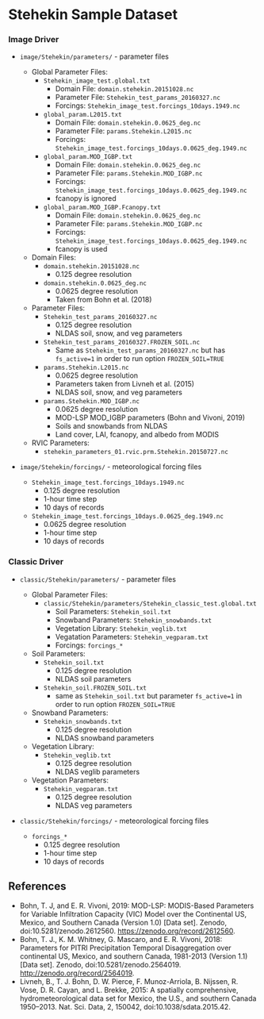 # Stehekin Sample Dataset

### Image Driver

- `image/Stehekin/parameters/` - parameter files
    - Global Parameter Files:
        - `Stehekin_image_test.global.txt`
            - Domain File: `domain.stehekin.20151028.nc`
            - Parameter File: `Stehekin_test_params_20160327.nc`
            - Forcings: `Stehekin_image_test.forcings_10days.1949.nc`
        - `global_param.L2015.txt`
            - Domain File: `domain.stehekin.0.0625_deg.nc`
            - Parameter File: `params.Stehekin.L2015.nc`
            - Forcings: `Stehekin_image_test.forcings_10days.0.0625_deg.1949.nc`
        - `global_param.MOD_IGBP.txt`
            - Domain File: `domain.stehekin.0.0625_deg.nc`
            - Parameter File: `params.Stehekin.MOD_IGBP.nc`
            - Forcings: `Stehekin_image_test.forcings_10days.0.0625_deg.1949.nc`
            - fcanopy is ignored 
        - `global_param.MOD_IGBP.Fcanopy.txt`
            - Domain File: `domain.stehekin.0.0625_deg.nc`
            - Parameter File: `params.Stehekin.MOD_IGBP.nc`
            - Forcings: `Stehekin_image_test.forcings_10days.0.0625_deg.1949.nc`
            - fcanopy is used 
    - Domain Files:
        - `domain.stehekin.20151028.nc`
            - 0.125 degree resolution
        - `domain.stehekin.0.0625_deg.nc`
            - 0.0625 degree resolution
            - Taken from Bohn et al. (2018)
    - Parameter Files:
        - `Stehekin_test_params_20160327.nc`
            - 0.125 degree resolution
            - NLDAS soil, snow, and veg parameters
        - `Stehekin_test_params_20160327.FROZEN_SOIL.nc`
            - Same as `Stehekin_test_params_20160327.nc` but has `fs_active=1` in order to run option `FROZEN_SOIL=TRUE`
        - `params.Stehekin.L2015.nc`
            - 0.0625 degree resolution
            - Parameters taken from Livneh et al. (2015)
            - NLDAS soil, snow, and veg parameters
        - `params.Stehekin.MOD_IGBP.nc`
            - 0.0625 degree resolution
            - MOD-LSP MOD_IGBP parameters (Bohn and Vivoni, 2019)
            - Soils and snowbands from NLDAS
            - Land cover, LAI, fcanopy, and albedo from MODIS
    - RVIC Parameters:
        - `stehekin_parameters_01.rvic.prm.Stehekin.20150727.nc`

- `image/Stehekin/forcings/` - meteorological forcing files
    - `Stehekin_image_test.forcings_10days.1949.nc`
        - 0.125 degree resolution
        - 1-hour time step
        - 10 days of records
    - `Stehekin_image_test.forcings_10days.0.0625_deg.1949.nc`
        - 0.0625 degree resolution
        - 1-hour time step
        - 10 days of records

### Classic Driver

- `classic/Stehekin/parameters/` - parameter files
    - Global Parameter Files:
        - `classic/Stehekin/parameters/Stehekin_classic_test.global.txt`
            - Soil Parameters: `Stehekin_soil.txt`
            - Snowband Parameters: `Stehekin_snowbands.txt`
            - Vegetation Library: `Stehekin_veglib.txt`
            - Vegatation Parameters: `Stehekin_vegparam.txt`
            - Forcings: `forcings_*`
    - Soil Parameters:
        - `Stehekin_soil.txt`
            - 0.125 degree resolution
            - NLDAS soil parameters
        - `Stehekin_soil.FROZEN_SOIL.txt`
            - same as `Stehekin_soil.txt` but parameter `fs_active=1` in order to run option `FROZEN_SOIL=TRUE`
    - Snowband Parameters:
        - `Stehekin_snowbands.txt`
            - 0.125 degree resolution
            - NLDAS snowband parameters
    - Vegetation Library:
        - `Stehekin_veglib.txt`
            - 0.125 degree resolution
            - NLDAS veglib parameters
    - Vegetation Parameters:
        - `Stehekin_vegparam.txt`
            - 0.125 degree resolution
            - NLDAS veg parameters

- `classic/Stehekin/forcings/` - meteorological forcing files
    - `forcings_*`
        - 0.125 degree resolution
        - 1-hour time step
        - 10 days of records

## References
 - Bohn, T. J, and E. R. Vivoni, 2019: MOD-LSP: MODIS-Based Parameters for Variable Infiltration Capacity (VIC) Model over the Continental US, Mexico, and Southern Canada (Version 1.0) [Data set]. Zenodo, doi:10.5281/zenodo.2612560. https://zenodo.org/record/2612560.
 - Bohn, T. J., K. M. Whitney, G. Mascaro, and E. R. Vivoni, 2018: Parameters for PITRI Precipitation Temporal Disaggregation over continental US, Mexico, and southern Canada, 1981-2013 (Version 1.1) [Data set]. Zenodo, doi:10.5281/zenodo.2564019. http://zenodo.org/record/2564019.
 - Livneh, B., T. J. Bohn, D. W. Pierce, F. Munoz-Arriola, B. Nijssen, R. Vose, D. R. Cayan, and L. Brekke, 2015: A spatially comprehensive, hydrometeorological data set for Mexico, the U.S., and southern Canada 1950–2013. Nat. Sci. Data, 2, 150042, doi:10.1038/sdata.2015.42.
